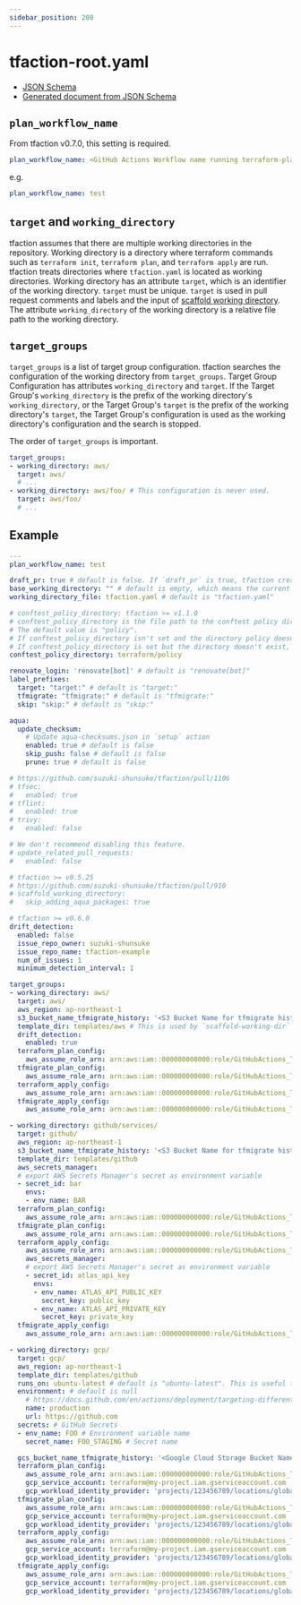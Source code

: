```yaml
---
sidebar_position: 200
---
```


# tfaction-root.yaml

* [JSON Schema](https://github.com/suzuki-shunsuke/tfaction/blob/main/schema/tfaction-root.json)
* [Generated document from JSON Schema](https://suzuki-shunsuke.github.io/tfaction/config/tfaction-root.html)

## `plan_workflow_name`

From tfaction v0.7.0, this setting is required.

```yaml
plan_workflow_name: <GitHub Actions Workflow name running terraform-plan action>
```

e.g.

```yaml
plan_workflow_name: test
```

## `target` and `working_directory`

tfaction assumes that there are multiple working directories in the repository.
Working directory is a directory where terraform commands such as `terraform init`, `terraform plan`, and `terraform apply` are run.
tfaction treats directories where `tfaction.yaml` is located as working directories.
Working directory has an attribute `target`, which is an identifier of the working directory. `target` must be unique.
`target` is used in pull request comments and labels and the input of [scaffold working directory](/feature/scaffold-working-dir).
The attribute `working_directory` of the working directory is a relative file path to the working directory.

## `target_groups`

`target_groups` is a list of target group configuration.
tfaction searches the configuration of the working directory from `target_groups`.
Target Group Configuration has attributes `working_directory` and `target`.
If the Target Group's `working_directory` is the prefix of the working directory's `working_directory`,
or the Target Group's `target` is the prefix of the working directory's `target`,
the Target Group's configuration is used as the working directory's configuration and the search is stopped.

The order of `target_groups` is important.

```yaml
target_groups:
- working_directory: aws/
  target: aws/
  # ...
- working_directory: aws/foo/ # This configuration is never used.
  target: aws/foo/
  # ...
```

## Example

```yaml
---
plan_workflow_name: test

draft_pr: true # default is false. If `draft_pr` is true, tfaction creates pull requests as draft
base_working_directory: "" # default is empty, which means the current directory
working_directory_file: tfaction.yaml # default is "tfaction.yaml"

# conftest_policy_directory: tfaction >= v1.1.0
# conftest_policy_directory is the file path to the conftest policy directory.
# The default value is "policy".
# If conftest_policy_directory isn't set and the directory policy doesn't exist, contest is skipped.
# If conftest_policy_directory is set but the directory doesn't exist, the action fails.
conftest_policy_directory: terraform/policy

renovate_login: 'renovate[bot]' # default is "renovate[bot]"
label_prefixes:
  target: "target:" # default is "target:"
  tfmigrate: "tfmigrate:" # default is "tfmigrate:"
  skip: "skip:" # default is "skip:"

aqua:
  update_checksum:
    # Update aqua-checksums.json in `setup` action
    enabled: true # default is false
    skip_push: false # default is false
    prune: true # default is false

# https://github.com/suzuki-shunsuke/tfaction/pull/1106
# tfsec:
#   enabled: true
# tflint:
#   enabled: true
# trivy:
#   enabled: false

# We don't recommend disabling this feature.
# update_related_pull_requests:
#   enabled: false

# tfaction >= v0.5.25
# https://github.com/suzuki-shunsuke/tfaction/pull/910
# scaffold_working_directory:
#   skip_adding_aqua_packages: true

# tfaction >= v0.6.0
drift_detection:
  enabled: false
  issue_repo_owner: suzuki-shunsuke
  issue_repo_name: tfaction-example
  num_of_issues: 1
  minimum_detection_interval: 1

target_groups:
- working_directory: aws/
  target: aws/
  aws_region: ap-northeast-1
  s3_bucket_name_tfmigrate_history: '<S3 Bucket Name for tfmigrate history files>'
  template_dir: templates/aws # This is used by `scaffold-working-dir` action
  drift_detection:
    enabled: true
  terraform_plan_config:
    aws_assume_role_arn: arn:aws:iam::000000000000:role/GitHubActions_Terraform_AWS_terraform_plan
  tfmigrate_plan_config:
    aws_assume_role_arn: arn:aws:iam::000000000000:role/GitHubActions_Terraform_AWS_tfmigrate_plan
  terraform_apply_config:
    aws_assume_role_arn: arn:aws:iam::000000000000:role/GitHubActions_Terraform_AWS_terraform_apply
  tfmigrate_apply_config:
    aws_assume_role_arn: arn:aws:iam::000000000000:role/GitHubActions_Terraform_AWS_tfmigrate_apply

- working_directory: github/services/
  target: github/
  aws_region: ap-northeast-1
  s3_bucket_name_tfmigrate_history: '<S3 Bucket Name for tfmigrate history files>'
  template_dir: templates/github
  aws_secrets_manager:
  # export AWS Secrets Manager's secret as environment variable
  - secret_id: bar
    envs:
    - env_name: BAR
  terraform_plan_config:
    aws_assume_role_arn: arn:aws:iam::000000000000:role/GitHubActions_Terraform_github_terraform_plan
  tfmigrate_plan_config:
    aws_assume_role_arn: arn:aws:iam::000000000000:role/GitHubActions_Terraform_github_tfmigrate_plan
  terraform_apply_config:
    aws_assume_role_arn: arn:aws:iam::000000000000:role/GitHubActions_Terraform_github_terraform_apply
    aws_secrets_manager:
    # export AWS Secrets Manager's secret as environment variable
    - secret_id: atlas_api_key
      envs:
      - env_name: ATLAS_API_PUBLIC_KEY
        secret_key: public_key
      - env_name: ATLAS_API_PRIVATE_KEY
        secret_key: private_key
  tfmigrate_apply_config:
    aws_assume_role_arn: arn:aws:iam::000000000000:role/GitHubActions_Terraform_github_tfmigrate_apply

- working_directory: gcp/
  target: gcp/
  aws_region: ap-northeast-1
  template_dir: templates/github
  runs_on: ubuntu-latest # default is "ubuntu-latest". This is useful to use GitHub Actions Self Hosted Runner for the specific provider
  environment: # default is null
    # https://docs.github.com/en/actions/deployment/targeting-different-environments/using-environments-for-deployment
    name: production
    url: https://github.com
  secrets: # GitHub Secrets
  - env_name: FOO # Environment variable name
    secret_name: FOO_STAGING # Secret name

  gcs_bucket_name_tfmigrate_history: '<Google Cloud Storage Bucket Name for tfmigrate history files>'
  terraform_plan_config:
    aws_assume_role_arn: arn:aws:iam::000000000000:role/GitHubActions_Terraform_gcp_terraform_plan
    gcp_service_account: terraform@my-project.iam.gserviceaccount.com
    gcp_workload_identity_provider: 'projects/123456789/locations/global/workloadIdentityPools/my-pool/providers/my-provider'
  tfmigrate_plan_config:
    aws_assume_role_arn: arn:aws:iam::000000000000:role/GitHubActions_Terraform_gcp_tfmigrate_plan
    gcp_service_account: terraform@my-project.iam.gserviceaccount.com
    gcp_workload_identity_provider: 'projects/123456789/locations/global/workloadIdentityPools/my-pool/providers/my-provider'
  terraform_apply_config:
    aws_assume_role_arn: arn:aws:iam::000000000000:role/GitHubActions_Terraform_gcp_terraform_apply
    gcp_service_account: terraform@my-project.iam.gserviceaccount.com
    gcp_workload_identity_provider: 'projects/123456789/locations/global/workloadIdentityPools/my-pool/providers/my-provider'
  tfmigrate_apply_config:
    aws_assume_role_arn: arn:aws:iam::000000000000:role/GitHubActions_Terraform_gcp_tfmigrate_apply
    gcp_service_account: terraform@my-project.iam.gserviceaccount.com
    gcp_workload_identity_provider: 'projects/123456789/locations/global/workloadIdentityPools/my-pool/providers/my-provider'
```

